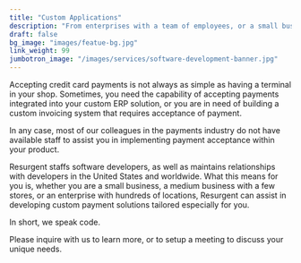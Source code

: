 ```yaml
---
title: "Custom Applications"
description: "From enterprises with a team of employees, or a small business of one, sometimes, the tool for the job does not exist."
draft: false
bg_image: "images/featue-bg.jpg"
link_weight: 99
jumbotron_image: "/images/services/software-development-banner.jpg"
---
```


Accepting credit card payments is not always as simple as having a terminal in your shop.  Sometimes, you need the capability of accepting payments integrated into your custom ERP solution, or you are in need of building a custom invoicing system that requires acceptance of payment.

In any case, most of our colleagues in the payments industry do not have available staff to assist you in implementing payment acceptance within your product.

Resurgent staffs software developers, as well as maintains relationships with developers in the United States and worldwide.  What this means for you is, whether you are a small business, a medium business with a few stores, or an enterprise with hundreds of locations, Resurgent can assist in developing custom payment solutions tailored especially for you.  

In short, we speak code.

Please inquire with us to learn more, or to setup a meeting to discuss your unique needs.
